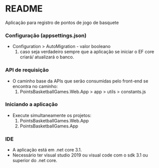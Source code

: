 # README #

Aplicação para registro de pontos de jogo de basquete

### Configuração  (appsettings.json) ###

* Configuration > AutoMigration - valor booleano
    1. caso seja verdadeiro sempre que a aplicação se iniciar o EF core criará/ atualizará o banco. 

### API de requisição  ###

* O caminho base da APIs que serão consumidas pelo front-end se encontra no caminho:
    1. PointsBasketballGames.Web.App > app > utils > constants.js

### Iniciando a aplicação ###

* Execute simultaneamente os projetos:
    1. PointsBasketballGames.Web.App
    2. PointsBasketballGames.App

### IDE ###
* A aplicação está em .net core 3.1.
* Necessário ter visual studio 2019 ou visual code com o sdk 3.1 ou superior do .net core.
